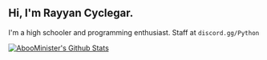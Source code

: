## Hi, I'm Rayyan Cyclegar.

I'm a high schooler and programming enthusiast.
Staff at `discord.gg/Python`

[![AbooMinister's Github Stats](https://github-readme-stats.vercel.app/api?username=AbooMinister25&theme=material-palenight&show_icons=true)](https://github.com/anuraghazra/github-readme-stats) 

